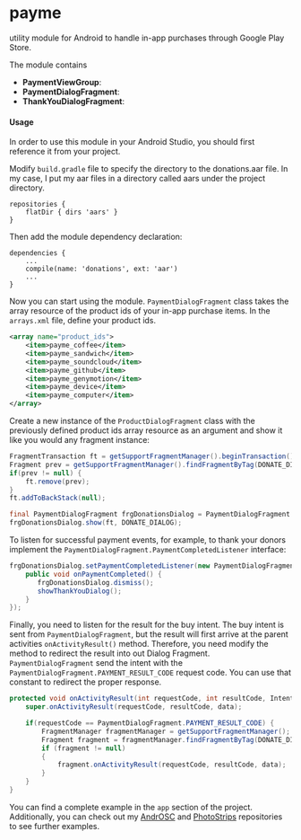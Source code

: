 # payme
utility module for Android to handle in-app purchases through Google Play Store.

The module contains
+ **PaymentViewGroup**:
+ **PaymentDialogFragment**: 
+ **ThankYouDialogFragment**:


#### Usage
In order to use this module in your Android Studio, you should first reference it from your project. 

Modify ```build.gradle``` file to specify the directory to the donations.aar file. In my case, I put my aar files in a directory called aars under the project directory.

```
repositories {
    flatDir { dirs 'aars' }
}
```
Then add the module dependency declaration:
```
dependencies {
    ...
    compile(name: 'donations', ext: 'aar')
    ...
}
```

Now you can start using the module.
```PaymentDialogFragment``` class takes the array resource of the product ids of your in-app purchase items. In the ```arrays.xml``` file, define your product ids.
```xml
<array name="product_ids">
    <item>payme_coffee</item>
    <item>payme_sandwich</item>
    <item>payme_soundcloud</item>
    <item>payme_github</item>
    <item>payme_genymotion</item>
    <item>payme_device</item>
    <item>payme_computer</item>
</array>
```
Create a new instance of the ```ProductDialogFragment``` class with the previously defined product ids array resource as an argument and show it like you would any fragment instance:
```java
FragmentTransaction ft = getSupportFragmentManager().beginTransaction();
Fragment prev = getSupportFragmentManager().findFragmentByTag(DONATE_DIALOG);
if(prev != null) {
    ft.remove(prev);
}
ft.addToBackStack(null);

final PaymentDialogFragment frgDonationsDialog = PaymentDialogFragment.getInstance(R.array.product_ids);
frgDonationsDialog.show(ft, DONATE_DIALOG);
```

To listen for successful payment events, for example, to thank your donors implement the ```PaymentDialogFragment.PaymentCompletedListener``` interface:
```java
frgDonationsDialog.setPaymentCompletedListener(new PaymentDialogFragment.PaymentCompletedListener() {
    public void onPaymentCompleted() {
       frgDonationsDialog.dismiss();
       showThankYouDialog();
    }
});
```

Finally, you need to listen for the result for the buy intent. The buy intent is sent from ```PaymentDialogFragment```, but the result will first arrive at the parent activities ```onActivityResult()``` method. Therefore, you need modify the method to redirect the result into out Dialog Fragment. ```PaymentDialogFragment``` send the intent with the ```PaymentDialogFragment.PAYMENT_RESULT_CODE``` request code. You can use that constant to redirect the proper response.

```java
protected void onActivityResult(int requestCode, int resultCode, Intent data) {		
	super.onActivityResult(requestCode, resultCode, data);

    if(requestCode == PaymentDialogFragment.PAYMENT_RESULT_CODE) {
        FragmentManager fragmentManager = getSupportFragmentManager();
        Fragment fragment = fragmentManager.findFragmentByTag(DONATE_DIALOG);
        if (fragment != null)
        {
            fragment.onActivityResult(requestCode, resultCode, data);
        }
    }
}    
```
You can find a complete example in the ```app``` section of the project. Additionally, you can check out my [AndrOSC](https://github.com/artsince/AndrOSC) and [PhotoStrips](https://github.com/artsince/PhotoStrips) repositories to see further examples.
